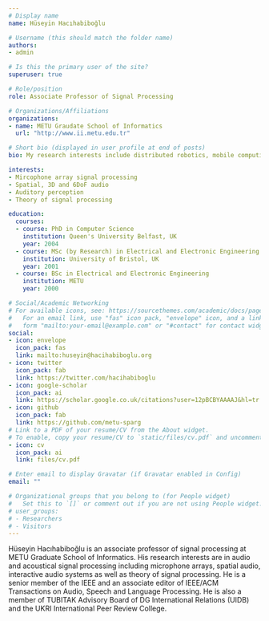 ```yaml
---
# Display name
name: Hüseyin Hacıhabiboğlu

# Username (this should match the folder name)
authors:
- admin

# Is this the primary user of the site?
superuser: true

# Role/position
role: Associate Professor of Signal Processing

# Organizations/Affiliations
organizations:
- name: METU Graudate School of Informatics
  url: "http://www.ii.metu.edu.tr"

# Short bio (displayed in user profile at end of posts)
bio: My research interests include distributed robotics, mobile computing and programmable matter.

interests:
- Mircophone array signal processing
- Spatial, 3D and 6DoF audio
- Auditory perception
- Theory of signal processing

education:
  courses:
  - course: PhD in Computer Science
    institution: Queen's University Belfast, UK
    year: 2004
  - course: MSc (by Research) in Electrical and Electronic Engineering
    institution: University of Bristol, UK
    year: 2001
  - course: BSc in Electrical and Electronic Engineering
    institution: METU
    year: 2000

# Social/Academic Networking
# For available icons, see: https://sourcethemes.com/academic/docs/page-builder/#icons
#   For an email link, use "fas" icon pack, "envelope" icon, and a link in the
#   form "mailto:your-email@example.com" or "#contact" for contact widget.
social:
- icon: envelope
  icon_pack: fas
  link: mailto:huseyin@hacihabiboglu.org
- icon: twitter
  icon_pack: fab
  link: https://twitter.com/hacihabiboglu
- icon: google-scholar
  icon_pack: ai
  link: https://scholar.google.co.uk/citations?user=12pBCBYAAAAJ&hl=tr
- icon: github
  icon_pack: fab
  link: https://github.com/metu-sparg
# Link to a PDF of your resume/CV from the About widget.
# To enable, copy your resume/CV to `static/files/cv.pdf` and uncomment the lines below.
- icon: cv
  icon_pack: ai
  link: files/cv.pdf

# Enter email to display Gravatar (if Gravatar enabled in Config)
email: ""

# Organizational groups that you belong to (for People widget)
#   Set this to `[]` or comment out if you are not using People widget.
# user_groups:
# - Researchers
# - Visitors
---
```


Hüseyin Hacıhabiboğlu is an associate professor of signal processing at METU Graduate School of Informatics. His research interests are in audio and acoustical signal processing including microphone arrays, spatial audio, interactive audio systems as well as theory of signal processing. He is a senior member of the IEEE and an associate editor of IEEE/ACM Transactions on Audio, Speech and Language Processing. He is also a member of TUBITAK Advisory Board of DG International Relations (UIDB) and the UKRI International Peer Review College.
